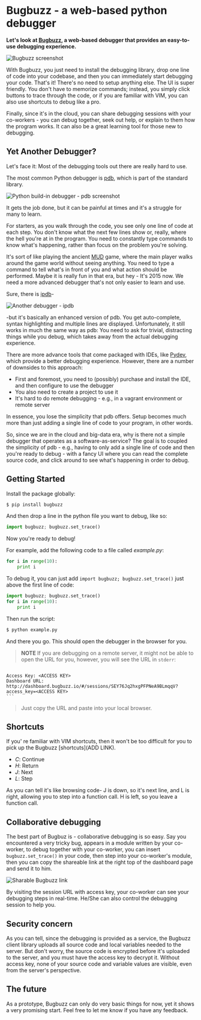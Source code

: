 # Bugbuzz - a web-based python debugger

**Let's look at [Bugbuzz](https://github.com/victorlin/bugbuzz-python), a web-based debugger that provides an easy-to-use debugging experience.**

![Bugbuzz screenshot](https://cloud.githubusercontent.com/assets/201615/7791039/504bf5ba-024d-11e5-9f19-ec865b1e5b36.png)

With Bugbuzz, you just need to install the debugging library, drop one line of code into your codebase, and then you can immediately start debugging your code. That's it! There's no need to setup anything else. The UI is super friendly. You don't have to memorize commands; instead, you simply click buttons to trace through the code, or if you are familiar with VIM, you can also use shortcuts to debug like a pro.

Finally, since it's in the cloud, you can share debugging sessions with your co-workers - you can debug together, seek out help, or explain to them how the program works. It can also be a great learning tool for those new to debugging.

## Yet Another Debugger?

Let's face it: Most of the debugging tools out there are really hard to use.

The most common Python debugger is [pdb](https://docs.python.org/2/library/pdb.html), which is part of the standard library. 

![Python build-in debugger - pdb screenshot](https://cloud.githubusercontent.com/assets/201615/7790924/8b0dabe2-024a-11e5-86e4-ae46a07699bb.png)

It gets the job done, but it can be painful at times and it's a struggle for many to learn.

For starters, as you walk through the code, you see only one line of code at each step. You don't know what the next few lines show or, really, where the hell you're at in the program. You need to constantly type commands to know what's happening, rather than focus on the problem you're solving. 

It's sort of like playing the ancient [MUD](http://en.wikipedia.org/wiki/MUD) game, where the main player walks around the game world without seeing anything. You need to type a command to tell what's in front of you and what action should be performed. Maybe it is really fun in that era, but hey - It's 2015 now. We need a more advanced debugger that's not only easier to learn and use.

Sure, there is [ipdb](https://pypi.python.org/pypi/ipdb)-

![Another debugger - ipdb](https://cloud.githubusercontent.com/assets/201615/7791008/8406135a-024c-11e5-91be-75673ad5c543.png)

-but it's basically an enhanced version of pdb. You get auto-complete, syntax highlighting and multiple lines are displayed. Unfortunately, it still works in much the same way as pdb: You need to ask for trivial, distracting things while you debug, which takes away from the actual debugging experience.

There are more advance tools that come packaged with IDEs, like [Pydev](http://pydev.org), which provide a better debugging experience. However, there are a number of downsides to this approach:

 - First and foremost, you need to (possibly) purchase and install the IDE, and then configure to use the debugger
 - You also need to create a project to use it
 - It's hard to do remote debugging - e.g., in a vagrant environment or remote server

In essence, you lose the simplicity that pdb offers. Setup becomes much more than just adding a single line of code to your program, in other words.

So, since we are in the cloud and big-data era, why is there not a simple debugger that operates as a software-as-service? The goal is to coupled the simplicity of pdb - e.g., having to only add a single line of code and then you're ready to debug - with a fancy UI where you can read the complete source code, and click around to see what's happening in order to debug. 

## Getting Started

Install the package globally:

```sh
$ pip install bugbuzz
```

And then drop a line in the python file you want to debug, like so:

```python
import bugbuzz; bugbuzz.set_trace()
```

Now you're ready to debug!

For example, add the following code to a file called *example.py*:

```python
for i in range(10):
    print i
```

To debug it, you can just add `import bugbuzz; bugbuzz.set_trace()` just above the first line of code:

```python
import bugbuzz; bugbuzz.set_trace()
for i in range(10):
    print i
```

Then run the script:

```sh
$ python example.py
```

And there you go. This should open the debugger in the browser for you.

> **NOTE** If you are debugging on a remote server, it might not be able to open the URL for you, however, you will see the URL in `stderr`:

>    ```sh
    Access Key: <ACCESS KEY>
    Dashboard URL: http://dashboard.bugbuzz.io/#/sessions/SEY76Jq2hxgPFPNeA9BLmqqV?access_key=<ACCESS KEY>
    ```

> Just copy the URL and paste into your local browser.

## Shortcuts

If you' re familiar with VIM shortcuts, then it won't be too difficult for you to pick up the Bugbuzz [shortcuts](ADD LINK).

 - *C*: Continue
 - *H*: Return
 - *J*: Next
 - *L*: Step

As you can tell it's like browsing code- J is down, so it's next line, and L is right, allowing you to step into a function call. H is left, so you leave a function call.

## Collaborative debugging

The best part of Bugbuz is - collaborative debugging is so easy. Say you encountered a very tricky bug, appears in a module written by your co-worker, to debug together with your co-worker, you can insert `bugbuzz.set_trace()` in your code, then step into your co-worker's module, then you can copy the shareable link at the right top of the dashboard page and send it to him.

![Sharable Bugbuzz link](https://cloud.githubusercontent.com/assets/201615/7804487/aade511e-0318-11e5-8b90-bdb610eacd92.png)

By visiting the session URL with access key, your co-worker can see your debugging steps in real-time. He/She can also control the debugging session to help you.

## Security concern

As you can tell, since the debugging is provided as a service, the Bugbuzz client library uploads all source code and local variables needed to the server. But don't worry, the source code is encrypted before it's uploaded to the server, and you must have the access key to decrypt it. Without access key, none of your source code and variable values are visible, even from the server's perspective.
## The future

As a prototype, Bugbuzz can only do very basic things for now, yet it shows a very promising start. Feel free to let me know if you have any feedback. 
